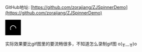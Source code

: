 
GitHub地址: [https://github.com/zorajiang/ZJSpinnerDemo](https://github.com/zorajiang/ZJSpinnerDemo)


![效果](./ZJSpinner.gif)

实际效果要比gif图里的要流畅很多，不知道怎么录制gif图 o(╥﹏╥)o


